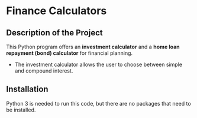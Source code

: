 # Finance Calculators


## Description of the Project

This Python program offers an **investment calculator** and a **home loan repayment (bond) calculator** for financial planning.
* The investment calculator allows the user to choose between simple and compound interest.


## Installation

Python 3 is needed to run this code, but there are no packages that need to be installed.

